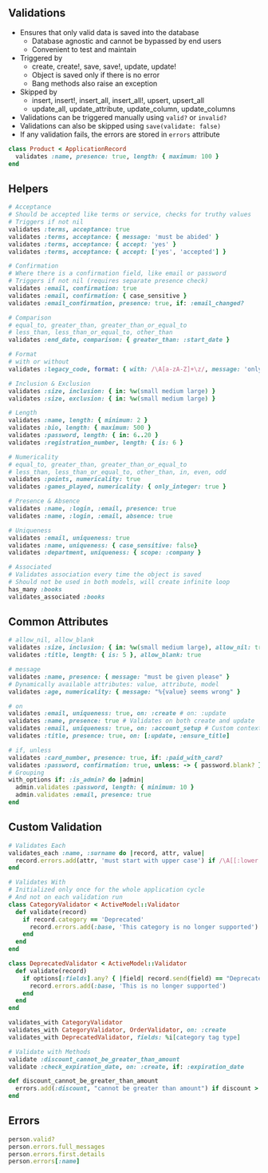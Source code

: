 ## Validations
- Ensures that only valid data is saved into the database
  - Database agnostic and cannot be bypassed by end users
  - Convenient to test and maintain
- Triggered by
  - create, create!, save, save!, update, update!
  - Object is saved only if there is no error
  - Bang methods also raise an exception
- Skipped by
  - insert, insert!, insert_all, insert_all!, upsert, upsert_all
  - update_all, update_attribute, update_column, update_columns
- Validations can be triggered manually using `valid?` or `invalid?`
- Validations can also be skipped using `save(validate: false)`
- If any validation fails, the errors are stored in `errors` attribute

```rb
class Product < ApplicationRecord
  validates :name, presence: true, length: { maximum: 100 }
end
```

## Helpers
```rb
# Acceptance
# Should be accepted like terms or service, checks for truthy values
# Triggers if not nil
validates :terms, acceptance: true
validates :terms, acceptance: { message: 'must be abided' }
validates :terms, acceptance: { accept: 'yes' }
validates :terms, acceptance: { accept: ['yes', 'accepted'] }

# Confirmation
# Where there is a confirmation field, like email or password
# Triggers if not nil (requires separate presence check)
validates :email, confirmation: true
validates :email, confirmation: { case_sensitive }
validates :email_confirmation, presence: true, if: :email_changed?

# Comparison
# equal_to, greater_than, greater_than_or_equal_to
# less_than, less_than_or_equal_to, other_than
validates :end_date, comparison: { greater_than: :start_date }

# Format
# with or without
validates :legacy_code, format: { with: /\A[a-zA-Z]+\z/, message: 'only letters' }

# Inclusion & Exclusion
validates :size, inclusion: { in: %w(small medium large) }
validates :size, exclusion: { in: %w(small medium large) }

# Length
validates :name, length: { minimum: 2 }
validates :bio, length: { maximum: 500 }
validates :password, length: { in: 6..20 }
validates :registration_number, length: { is: 6 }

# Numericality
# equal_to, greater_than, greater_than_or_equal_to
# less_than, less_than_or_equal_to, other_than, in, even, odd
validates :points, numericality: true
validates :games_played, numericality: { only_integer: true }

# Presence & Absence
validates :name, :login, :email, presence: true
validates :name, :login, :email, absence: true

# Uniqueness
validates :email, uniqueness: true
validates :name, uniqueness: { case_sensitive: false}
validates :department, uniqueness: { scope: :company }

# Associated
# Validates association every time the object is saved
# Should not be used in both models, will create infinite loop
has_many :books
validates_associated :books
```

## Common Attributes
```rb
# allow_nil, allow_blank
validates :size, inclusion: { in: %w(small medium large), allow_nil: true
validates :title, length: { is: 5 }, allow_blank: true

# message
validates :name, presence: { message: "must be given please" }
# Dynamically available attributes: value, attribute, model
validates :age, numericality: { message: "%{value} seems wrong" }

# on
validates :email, uniqueness: true, on: :create # on: :update
validates :name, presence: true # Validates on both create and update
validates :email, uniqueness: true, on: :account_setup # Custom context
validates :title, presence: true, on: [:update, :ensure_title]

# if, unless
validates :card_number, presence: true, if: :paid_with_card?
validates :password, confirmation: true, unless: -> { password.blank? }
# Grouping
with_options if: :is_admin? do |admin|
  admin.validates :password, length: { minimum: 10 }
  admin.validates :email, presence: true
end
```

## Custom Validation
```rb
# Validates Each
validates_each :name, :surname do |record, attr, value|
  record.errors.add(attr, 'must start with upper case') if /\A[[:lower:]]/.match?(value)
end

# Validates With
# Initialized only once for the whole application cycle
# And not on each validation run
class CategoryValidator < ActiveModel::Validator
  def validate(record)
    if record.category == 'Deprecated'
      record.errors.add(:base, 'This category is no longer supported')
    end
  end
end

class DeprecatedValidator < ActiveModel::Validator
  def validate(record)
    if options[:fields].any? { |field| record.send(field) == "Deprecated" }
      record.errors.add(:base, 'This is no longer supported')
    end
  end
end

validates_with CategoryValidator
validates_with CategoryValidator, OrderValidator, on: :create
validates_with DeprecatedValidator, fields: %i[category tag type]

# Validate with Methods
validate :discount_cannot_be_greater_than_amount
validate :check_expiration_date, on: :create, if: :expiration_date

def discount_cannot_be_greater_than_amount
  errors.add(:discount, "cannot be greater than amount") if discount > amount
end
```

## Errors
```rb
person.valid?
person.errors.full_messages
person.errors.first.details
person.errors[:name]
```
